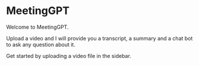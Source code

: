 # MeetingGPT

Welcome to MeetingGPT.

Upload a video and I will provide you a transcript, a summary and a chat bot to ask any question about it.

Get started by uploading a video file in the sidebar.

